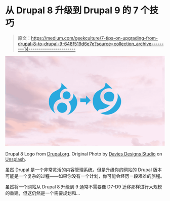 # 从 Drupal 8 升级到 Drupal 9 的 7 个技巧

> 原文：<https://medium.com/geekculture/7-tips-on-upgrading-from-drupal-8-to-drupal-9-648f519d6e7e?source=collection_archive---------14----------------------->

![](img/5386057a721494e9020d528ff66438dd.png)

Drupal 8 Logo from [Drupal.org](http://drupal.org/8). Original Photo by [Davies Designs Studio](https://unsplash.com/@davies_designs?utm_source=unsplash&utm_medium=referral&utm_content=creditCopyText) on [Unsplash](https://unsplash.com/s/photos/pastel-clouds?utm_source=unsplash&utm_medium=referral&utm_content=creditCopyText).

虽然 Drupal 是一个非常灵活的内容管理系统，但是升级你的网站的 Drupal 版本可能是一个复杂的过程——如果你没有一个计划，你可能会经历一段艰难的旅程。

虽然将一个网站从 Drupal 8 升级到 9 通常不需要像 D7-D9 迁移那样进行大规模的重建，但这仍然是一个需要规划和…